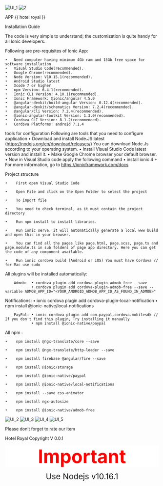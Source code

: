 ![UI_1](https://user-images.githubusercontent.com/58993136/83449456-91922d00-a44b-11ea-8717-2b41edd612f1.png)
![2](https://user-images.githubusercontent.com/58993136/83449670-ef267980-a44b-11ea-8cba-cf860e064255.jpeg)

APP {{ hotel royal }}

Installation Guide


The code is very simple to understand; the customization is quite handy for all Ionic developers.  


Following are pre-requisites of Ionic App:

	•	Need computer having minimum 4Gb ram and 15Gb free space for software installation.
	•	Visual Studio Code(recommended).
	•	Google Chrome(recommended).
	•	Node Version: V10.15.1(recommended).
	•	Android Studio latest
	•	Xcode 7 or higher
	•	npm Version: 6.4.1(recommended).
	•	Ionic CLI Version: 4.10.1(recommended).
	•	Ionic Framework: @ionic/angular 4.5.0
	•	@angular-devkit/build-angular Version: 0.12.4(recommended).
	•	@angular-devkit/schematics Version: 7.2.4(recommended).
	•	@angular/Cli Version: 7.2.4(recommended).
	•	@ionic-angular-toolkit Version: 1.3.0(recommended).
	•	Cordova CLI Version: 8.1.2(recommended).
	•	Cordova Platforms: android 7.1.4


tools for configuration
Following are tools that you need to configure application
	•	Download and install Node.JS latest (https://nodejs.org/en/download/releases/) You can download Node.Js according to your operating system.
	•	Install Visual Studio Code latest version and install it.
	•	Make Google Chrome browser your default browser.
	•	Now in Visual Studio code apply the following command
	•	install ionic 4 +
 For more information, go to
https://ionicframework.com/docs



Project structure

	•	 First open Visual Studio Code 

	•	 Open File and click on the Open Folder to select the project

	•	 To import file

	•	 You need to check terminal, as it must contain the project directory 

	•	 Run npm install to install libraries.

	•	 Run ionic serve, it will automatically generate a local www build and open this in your browser.

	•	 You can find all the pages like page.html, page.scss, page.ts and page.module.ts in sub folders of page app directory. Here you can get the code of any component available.

	•	 Run ionic cordova build (Android or iOS) You must have Cordova // for Mac use sudo 


All plugins will be installed automatically:

        Admob:	• cordova plugin add cordova-plugin-admob-free --save
                • cordova plugin add cordova-plugin-admob-free --save --variable ADMOB_APP_ID="<YOUR_ANDROID_ADMOB_APP_ID_AS_FOUND_IN_ADMOB>"


 Notifications:	• ionic cordova plugin add cordova-plugin-local-notification
                • npm install @ionic-native/local-notifications


        PayPal:	• ionic cordova plugin add com.paypal.cordova.mobilesdk // If you don't find this plugin, Try installing it manually
                • npm install @ionic-native/paypal


All npm :

	•	 npm install @ngx-translate/core --save

	•	 npm install @ngx-translate/http-loader --save

	•	 npm install firebase @angular/fire --save

	•	 npm install @ionic/storage

	•	 npm install @ionic-native/paypal

	•	 npm install @ionic-native/local-notifications

	•	 npm install --save css-animator

	•	 npm install ngx-autosize

	•	 npm install @ionic-native/admob-free
![UI_2](https://user-images.githubusercontent.com/58993136/83449878-3e6caa00-a44c-11ea-858a-48c891b03379.png)
![UI_3](https://user-images.githubusercontent.com/58993136/83449896-44fb2180-a44c-11ea-87ac-02112672530f.png)
![UI_4](https://user-images.githubusercontent.com/58993136/83449898-46c4e500-a44c-11ea-84cf-e06308605e57.png)
![UI_5](https://user-images.githubusercontent.com/58993136/83449906-49273f00-a44c-11ea-9de3-1ffe110f3e82.png)


Please don’t forget to rate our item

Hotel Royal Copyright V 0.0.1


<head>
    <meta charset="utf-8">
    <meta name="viewport" content="width=device-width, initial-scale=1.0">
    <title></title>
</head>

<body>
    <p style="color: rgb(255, 0, 0); background-color: rgb(255, 255, 255); text-align: center;"><strong><span style="font-size: 60px;">Important</span></strong></p>
    <p style="text-align: center;"><span style="font-size: 26px;">Use Nodejs v10.16.1</span></p>
</body>





